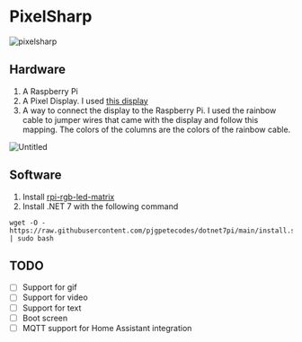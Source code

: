 # PixelSharp

![pixelsharp](https://user-images.githubusercontent.com/10223677/235302181-3d1b693b-c611-4f31-b731-b0231c2d91fc.PNG)


## Hardware
1. A Raspberry Pi
2. A Pixel Display. I used [this display](https://www.amazon.nl/dp/B0B3GQD3JM?ref=ppx_yo2ov_dt_b_product_details&th=1)
3. A way to connect the display to the Raspberry Pi. I used the rainbow cable to jumper wires that came with the display and follow this mapping.
The colors of the columns are the colors of the rainbow cable.

![Untitled](https://user-images.githubusercontent.com/10223677/234552571-4b43de64-0d37-49ad-addc-ccd331c9f193.png)

## Software
1. Install [rpi-rgb-led-matrix](https://github.com/hzeller/rpi-rgb-led-matrix/tree/master)
2. Install .NET 7 with the following command
```
wget -O - https://raw.githubusercontent.com/pjgpetecodes/dotnet7pi/main/install.sh | sudo bash
```


## TODO
- [ ] Support for gif
- [ ] Support for video
- [ ] Support for text
- [ ] Boot screen
- [ ] MQTT support for Home Assistant integration
